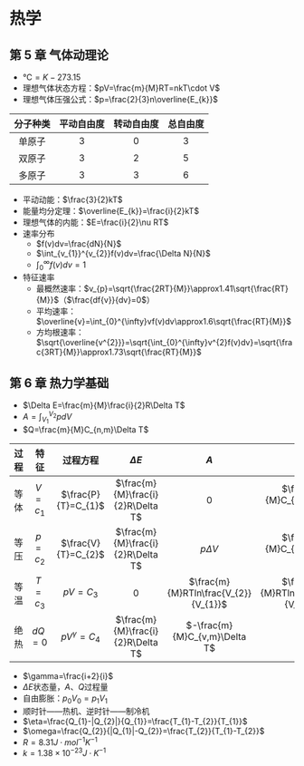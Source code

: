 # 热学

## 第 5 章 气体动理论

- $℃=K-273.15$
- 理想气体状态方程：$pV=\frac{m}{M}RT=nkT\cdot V$
- 理想气体压强公式：$p=\frac{2}{3}n\overline{E_{k}}$

| 分子种类 | 平动自由度 | 转动自由度 | 总自由度 |
| :------: | :--------: | :--------: | :------: |
|  单原子  |    $3$     |    $0$     |   $3$    |
|  双原子  |    $3$     |    $2$     |   $5$    |
|  多原子  |    $3$     |    $3$     |   $6$    |

- 平动动能：$\frac{3}{2}kT$
- 能量均分定理：$\overline{E_{k}}=\frac{i}{2}kT$
- 理想气体的内能：$E=\frac{i}{2}\nu RT$
- 速率分布
  - $f(v)dv=\frac{dN}{N}$
  - $\int_{v_{1}}^{v_{2}}f(v)dv=\frac{\Delta N}{N}$
  - $\int_{0}^{\infty}f(v)dv=1$
- 特征速率
  - 最概然速率：$v_{p}=\sqrt{\frac{2RT}{M}}\approx1.41\sqrt{\frac{RT}{M}}$（$\frac{df{v}}{dv}=0$）
  - 平均速率：$\overline{v}=\int_{0}^{\infty}vf(v)dv\approx1.6\sqrt{\frac{RT}{M}}$
  - 方均根速率：$\sqrt{\overline{v^{2}}}=\sqrt{\int_{0}^{\infty}v^{2}f(v)dv}=\sqrt{\frac{3RT}{M}}\approx1.73\sqrt{\frac{RT}{M}}$

## 第 6 章 热力学基础

- $\Delta E=\frac{m}{M}\frac{i}{2}R\Delta T$
- $A=\int_{V_{1}}^{V_{2}}pdV$
- $Q=\frac{m}{M}C_{n,m}\Delta T$

| 过程 |   特征    |      过程方程       |               $ΔE$                |                 $A$                  |                 $Q$                  |   $n$    |
| :--: | :-------: | :-----------------: | :-------------------------------: | :----------------------------------: | :----------------------------------: | :------: |
| 等体 | $V=c_{1}$ | $\frac{P}{T}=C_{1}$ | $\frac{m}{M}\frac{i}{2}R\Delta T$ |                 $0$                  |     $\frac{m}{M}C_{n,m}\Delta T$     |   $i$    |
| 等压 | $p=c_{2}$ | $\frac{V}{T}=C_{2}$ | $\frac{m}{M}\frac{i}{2}R\Delta T$ |             $p\Delta V$              |     $\frac{m}{M}C_{p,m}\Delta T$     |  $i+2$   |
| 等温 | $T=c_{3}$ |     $pV=C_{3}$      |                 0                 | $\frac{m}{M}RTln\frac{V_{2}}{V_{1}}$ | $\frac{m}{M}RTln\frac{V_{2}}{V_{1}}$ | $\infty$ |
| 绝热 |  $dQ=0$   | $pV^{\gamma}=C_{4}$ | $\frac{m}{M}\frac{i}{2}R\Delta T$ |    $-\frac{m}{M}C_{v,m}\Delta T$     |                 $0$                  |   $0$    |

- $\gamma=\frac{i+2}{i}$
- $\Delta E$状态量，$A$、$Q$过程量
- 自由膨胀：$p_{0}V_{0}=p_{1}V_{1}$
- 顺时针——热机、逆时针——制冷机
- $\eta=\frac{Q_{1}-|Q_{2}|}{Q_{1}}=\frac{T_{1}-T_{2}}{T_{1}}$
- $\omega=\frac{Q_{2}}{|Q_{1}|-Q_{2}}=\frac{T_{2}}{T_{1}-T_{2}}$
- $R=8.31J\cdot mol^{-1}K^{-1}$
- $k=1.38\times10^{-23}J\cdot K^{-1}$
